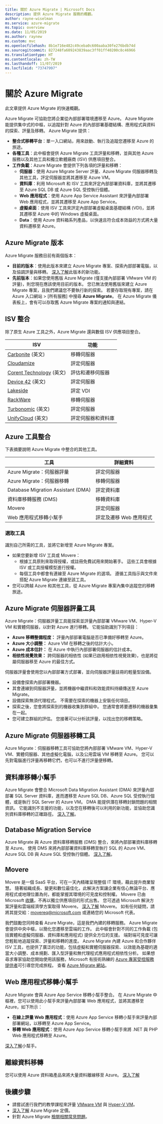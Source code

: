 ```yaml
---
title: 關於 Azure Migrate | Microsoft Docs
description: 提供 Azure Migrate 服務的概觀。
author: rayne-wiselman
ms.service: azure-migrate
ms.topic: overview
ms.date: 11/05/2019
ms.author: raynew
ms.custom: mvc
ms.openlocfilehash: 8b1e716e482c49ceba0c600aaba30fe276bdb74d
ms.sourcegitcommit: 827248fa609243839aac3ff01ff40200c8c46966
ms.translationtype: HT
ms.contentlocale: zh-TW
ms.lasthandoff: 11/07/2019
ms.locfileid: "73747997"
---
```

# <a name="about-azure-migrate"></a>關於 Azure Migrate

此文章提供 Azure Migrate 的快速概觀。

Azure Migrate 可協助您將企業從內部部署環境遷移至 Azure。 Azure Migrate 能提供集中式的中樞，以追蹤針對 Azure 的內部部署基礎結構、應用程式與資料的探索、評量及移轉。  Azure Migrate 提供：

- **整合式移轉平台**：單一入口網站，用來啟動、執行及追蹤您遷移至 Azure 的旅途。
- **各種工具**：此中樞會提供 Azure Migrate 工具評量和移轉，並與其他 Azure 服務以及其他工具和獨立軟體廠商 (ISV) 供應項目整合。
- **工作負載**：Azure Migrate 會提供下列各項的評量和移轉：
    - **伺服器**：使用 Azure Migrate Server 評量、Azure Migrate 伺服器移轉及其他工具，評定伺服器並將其遷移至 Azure VM。
    - **資料庫**：利用 Microsoft 和 ISV 工具來評定內部部署資料庫，並將其遷移至 Azure SQL DB 或 Azure SQL 受控執行個體。
    - **Web 應用程式**：使用 Azure App Service Assistant 來評量內部部署 Web 應用程式，並將其遷移至 Azure App Service。
    - **虛擬桌面**：使用 ISV 工具來評定內部部署虛擬桌面基礎結構 (VDI)，並將其遷移至 Azure 中的 Windows 虛擬桌面。
    - **Data**：使用 Azure 資料箱系列產品，以快速且符合成本效益的方式將大量資料遷移至 Azure。

## <a name="azure-migrate-versions"></a>Azure Migrate 版本

Azure Migrate 服務目前有兩個版本：

- **目前的版本**：使用此版本來建立 Azure Migrate 專案、探索內部部署電腦，以及協調評量與移轉。 [深入了解](whats-new.md)此版本的新功能。
- **先前版本**：如果您使用舊版 Azure Migrate (僅支援內部部署 VMware VM 的評量)，則您現在應該使用目前的版本。 您已無法使用舊版來建立 Azure Migrate 專案，且我們建議您不要執行新的探索。 若要存取現有專案，請在 Azure 入口網站 > [所有服務]  中搜尋 **Azure Migrate**。 在 Azure Migrate 儀表板上，會有可以存取舊 Azure Migrate 專案的通知與連結。



## <a name="isv-integration"></a>ISV 整合

除了原生 Azure 工具之外，Azure Migrate 還與數個 ISV 供應項目整合。 

**ISV** | **功能**
--- | ---
[Carbonite](https://www.carbonite.com/globalassets/files/datasheets/carb-migrate4azure-microsoft-ds.pdf) \(英文\) | 移轉伺服器
[Cloudamize](https://www.cloudamize.com/platform) | 評定伺服器
[Corent Technology](https://www.corenttech.com/AzureMigrate/) \(英文\) | 評估和遷移伺服器
[Device 42](https://docs.device42.com/) \(英文\) | 評定伺服器
[Lakeside](https://go.microsoft.com/fwlink/?linkid=2104908) | 評定 VDI
[RackWare](https://go.microsoft.com/fwlink/?linkid=2102735) | 移轉伺服器
[Turbonomic](https://learn.turbonomic.com/azure-migrate-portal-free-trial) \(英文\) | 評定伺服器
[UnifyCloud](https://www.cloudatlasinc.com/cloudrecon/) \(英文\) | 評定伺服器和資料庫

## <a name="azure-tool-integration"></a>Azure 工具整合

下表摘要說明 Azure Migrate 中整合的其他工具。

**工具** | **詳細資料**
--- | ---
Azure Migrate：伺服器評量 | 評定伺服器
Azure Migrate：伺服器移轉 | 移轉伺服器
Database Migration Assistant (DMA) | 評定資料庫
資料庫移轉服務 (DMS) | 移轉資料庫
Movere | 評定伺服器
Web 應用程式移轉小幫手 | 評定及遷移 Web 應用程式



### <a name="selecting-a-tool"></a>選取工具

識別自己所需的工具，並將它新增至 Azure Migrate 專案。

- 如果您要新增 ISV 工具或 Movere：
    - 根據工具原則來取得授權，或註冊免費試用來開始著手。 這些工具會根據 ISV 或工具授權模型進行授權。
    - 每個工具中都會有連線至 Azure Migrate 的選項。 遵循工具指示與文件來搭配 Azure Migrate 連線至該工具。
- 您可以跨越 Azure 和其他工具，從 Azure Migrate 專案內集中追蹤您的移轉旅途。



## <a name="azure-migrate-server-assessment-tool"></a>Azure Migrate 伺服器評量工具

Azure Migrate：伺服器評量工具能探索並評量內部部署 VMware VM、Hyper-V VM 和實體伺服器，以針對 Azure 進行移轉。 它能協助識別下列項目：

- **Azure 移轉整備程度：** 評量內部部署電腦是否已準備好移轉至 Azure。
- **Azure 大小調整：** Azure VM 在移轉之後的估計大小。
- **Azure 成本估計：** 在 Azure 中執行內部部署伺服器的估計成本。
- **相依性視覺效果：** 跨伺服器的相依性 (如果已啟用相依性視覺效果)，也是將從屬伺服器移至 Azure 的最佳方式。

伺服器評量會使用您以內部部署方式部署，並向伺服器評量註冊的輕量型設備。

- 設備會探索內部部署機器。
- 其會連線到伺服器評量，並將機器中繼資料和效能資料持續傳送至 Azure Migrate。
- 設備探索無須代理程式。 不需要在探索的機器上安裝任何項目。
- 探索之後，您會將探索到的機器收集到群組中。 您通常會將要遷移的機器彙集在一起。
- 您可建立群組的評估。 您接著可以分析該評量，以找出您的移轉策略。

## <a name="azure-migrate-server-migration-tool"></a>Azure Migrate 伺服器移轉工具

Azure Migrate：伺服器移轉工具可協助您將內部部署 VMware VM、Hyper-V VM、實體伺服器、其他虛擬化電腦，以及公用雲端 VM 移轉至 Azure。 您可以先對電腦進行評量再移轉它們，也可以不進行評量便移轉。


## <a name="database-migration-assistant"></a>資料庫移轉小幫手

Azure Migrate 會整合 Microsoft Data Migration Assistant (DMA) 來評量內部部署 SQL Server 資料庫，進而遷移至 Azure SQL DB、Azure SQL 受控執行個體，或是執行 SQL Server 的 Azure VM。 DMA 能提供潛在移轉封鎖問題的相關資訊。 它能識別不支援的功能，以及您在移轉後可以利用的新功能，並協助您識別資料庫移轉的正確路徑。 [深入了解](https://docs.microsoft.com/sql/dma/dma-overview?view=sql-server-2017)。

## <a name="database-migration-service"></a>Database Migration Service

Azure Migrate 與 Azure 資料庫移轉服務 (DMS) 整合，來將內部部署資料庫移轉至 Azure。 使用 DMS 來將內部部署資料庫移轉至執行 SQL 的 Azure VM、Azure SQL DB 與 Azure SQL 受控執行個體。 [深入了解](https://docs.microsoft.com/azure/dms/dms-overview)。

## <a name="movere"></a>Movere

 
Movere 是一個 SaaS 平台，可在一天內精確呈現整個 IT 環境，藉此提升商業智慧。 隨著組織成長、變更和數位最佳化，此解決方案讓企業有信心無論平台、應用程式或地理位置為何，都能掌握其環境的可見度和控制權。 Movere 已由 Microsoft [收購](https://azure.microsoft.com/blog/microsoft-acquires-movere-to-help-customers-unlock-cloud-innovation-with-seamless-migration-tools/)，不再以獨立供應項目的形式出售。  您可透過 Microsoft 解決方案評量和雲端經濟學方案取得 Movere。 [深入了解](https://www.movere.io) Movere。 如有任何疑問，請將其提交給：movereq@microsoft.com 或連絡您的 Microsoft 代表。

我們鼓勵您同時查看 Azure Migrate，這是我們內建的移轉服務。 Azure Migrate 會提供中央中樞，以簡化您遷移至雲端的工作。 此中樞會針對不同的工作負載 (包括實體和虛擬伺服器、資料庫和應用程式) 提供全方位的支援。 端對端可見度可讓您輕鬆地追蹤探索、評量和移轉的進度。 Azure Migrate 內建 Azure 和合作夥伴 ISV 工具，也提供了廣泛的功能，包括虛擬和實體伺服器探索、以效能為基礎的適當大小調整、成本規劃、匯入型評量和無代理程式應用程式相依性分析。 如果想尋求專家協助您開始使用該服務，Microsoft 有技術熟練的 [Azure 專家受控服務提供者](https://azure.microsoft.com/partners)可引導您完成旅程。 查看 [Azure Migrate 網站](https://azure.microsoft.com/services/azure-migrate/)。 
 

## <a name="web-app-migration-assistant"></a>Web 應用程式移轉小幫手

Azure Migrate 會與 Azure App Service 移轉小幫手整合。 在 Azure Migrate 中樞裡，您可以使用此小幫手來評量內部部署 Web 應用程式，並將其遷移至 Azure，如下所示：

- **在線上評量 Web 應用程式**：使用 Azure App Service 移轉小幫手來評量內部部署網站，以移轉至 Azure App Service。
- **移轉 Web 應用程式**：使用 Azure App Service 移轉小幫手來將 .NET 與 PHP Web 應用程式移轉至 Azure。

[深入了解](https://appmigration.microsoft.com/)小幫手。



## <a name="offline-data-migration"></a>離線資料移轉

您可以使用 Azure 資料箱產品來將大量資料離線移至 Azure。 [深入了解](https://docs.microsoft.com/azure/databox/)

## <a name="next-steps"></a>後續步驟

- 請嘗試進行我們的教學課程來評量 [VMware VM](tutorial-assess-vmware.md) 與 [Hyper-V VM](tutorial-assess-hyper-v.md)。
- [深入了解](https://azure.microsoft.com/pricing/details/azure-migrate/) Azure Migrate 定價。
- 針對 Azure Migrate [檢閱相關常見問題](resources-faq.md)。
